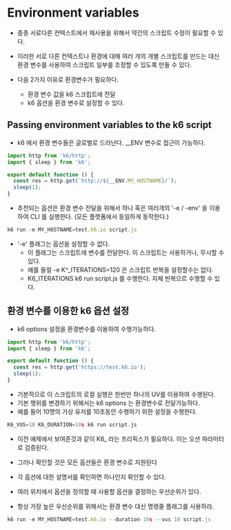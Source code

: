 # Environment variables

- 종종 서로다른 컨텍스트에서 재사용을 위해서 약간의 스크립트 수정이 필요할 수 있다. 
- 이러한 서로 다른 컨텍스트나 환경에 대해 여러 개의 개별 스크립트를 만드는 대신 환경 변수를 사용하여 스크립트 일부를 조정할 수 있도록 만들 수 있다. 

- 다음 2가지 이유로 환경변수가 필요하다. 
  - 환경 변수 값을 k6 스크립트에 전달
  - k6 옵션을 환경 변수로 설정할 수 있다. 

## Passing environment variables to the k6 script

- k6 에서 환경 변수들은 글로벌로 드러난다. __ENV 변수로 접근이 가능하다. 

```js
import http from 'k6/http';
import { sleep } from 'k6';

export default function () {
  const res = http.get(`http://${__ENV.MY_HOSTNAME}/`);
  sleep(1);
}
```

- 추천되는 옵션은 환경 변수 전달을 위해서 하나 혹은 여러개의 '-e / -env' 을 이용하여 CLI 를 실행한다. (모든 플랫폼에서 동일하게 동작한다.)

```js
k6 run -e MY_HOSTNAME=test.k6.io script.js
```

- '-e' 플래그는 옵션을 설정할 수 없다. 
  - 이 플래그는 스크립트에 변수를 전달한다. 이 스크립트는 사용하거나, 무시할 수 있다. 
  - 예를 들얼 -e K^_ITERATIONS=120 은 스크립트 반복을 설정할수는 없다. 
  - K6_ITERATIONS k6 run script.js 를 수행한다. 자체 반복으르 수행할 수 있다. 

## 환경 변수를 이용한 k6 옵션 설정 

- k6 options 설정을 환경변수를 이용하여 수행가능하다. 

```js
import http from 'k6/http';
import { sleep } from 'k6';

export default function () {
  const res = http.get('https://test.k6.io');
  sleep(1);
}
```

- 기본적으로 이 스크립트의 로컬 실행은 한번만 하나의 UV를 이용하여 수행된다. 
- 기본 행위를 변경하기 위해서는 k6 options 는 환경변수로 전달가능하다. 
- 예를 들어 10명의 가상 유저를 10초동안 수행하기 위한 설정을 수행한다. 

```go
K6_VUS=10 K6_DURATION=10s k6 run script.js
```

- 이전 예제에서 보여준것과 같이 K6_ 라는 프리픽스가 필요하다. 이는 오션 파라미터로 검증된다. 
- 그러나 확인할 것은 모든 옵션들은 환경 변수로 지원된다
- 각 옵션에 대한 설명서를 확인하면 하나인지 확인할 수 있다. 

- 여러 위치에서 옵션을 정의할 때 사용할 옵션을 결정하는 우선순위가 있다. 
- 항상 가장 높은 우선순위를 위해서는 환경 변수 대신 명령줄 플래그를 사용하라. 

```js
k6 run -e MY_HOSTNAME=test.k6.io --duration 10s --vus 10 script.js
```